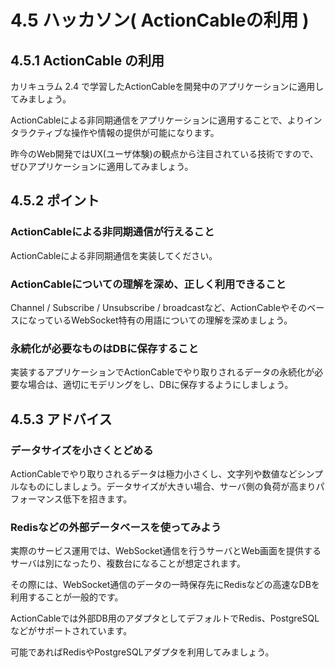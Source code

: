 # 4.5 ハッカソン( ActionCableの利用 )

## 4.5.1 ActionCable の利用

カリキュラム 2.4 で学習したActionCableを開発中のアプリケーションに適用してみましょう。

ActionCableによる非同期通信をアプリケーションに適用することで、よりインタラクティブな操作や情報の提供が可能になります。

昨今のWeb開発ではUX(ユーザ体験)の観点から注目されている技術ですので、ぜひアプリケーションに適用してみましょう。

## 4.5.2 ポイント

### ActionCableによる非同期通信が行えること

ActionCableによる非同期通信を実装してください。

### ActionCableについての理解を深め、正しく利用できること

Channel / Subscribe / Unsubscribe / broadcastなど、ActionCableやそのベースになっているWebSocket特有の用語についての理解を深めましょう。

### 永続化が必要なものはDBに保存すること

実装するアプリケーションでActionCableでやり取りされるデータの永続化が必要な場合は、適切にモデリングをし、DBに保存するようにしましょう。

## 4.5.3 アドバイス

### データサイズを小さくとどめる

ActionCableでやり取りされるデータは極力小さくし、文字列や数値などシンプルなものにしましょう。データサイズが大きい場合、サーバ側の負荷が高まりパフォーマンス低下を招きます。

### Redisなどの外部データベースを使ってみよう

実際のサービス運用では、WebSocket通信を行うサーバとWeb画面を提供するサーバは別になったり、複数台になることが想定されます。

その際には、WebSocket通信のデータの一時保存先にRedisなどの高速なDBを利用することが一般的です。

ActionCableでは外部DB用のアダプタとしてデフォルトでRedis、PostgreSQLなどがサポートされています。

可能であればRedisやPostgreSQLアダプタを利用してみましょう。
